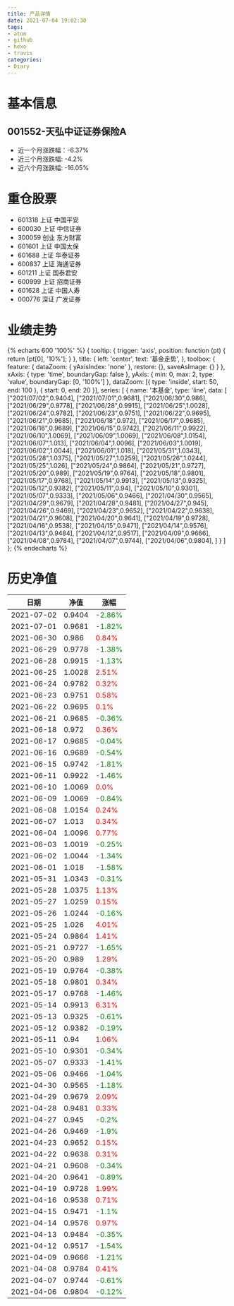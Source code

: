 ```yaml
---
title: 产品详情
date: 2021-07-04 19:02:30
tags:
- atom
- github
- hexo
- travis
categories:
- Diary
---
```


# 基本信息
## 001552-天弘中证证券保险A
- 近一个月涨跌幅：-6.37%
- 近三个月涨跌幅: -4.2%
- 近六个月涨跌幅: -16.05%

# 重仓股票
- 601318 上证 中国平安
- 600030 上证 中信证券
- 300059 创业 东方财富
- 601601 上证 中国太保
- 601688 上证 华泰证券
- 600837 上证 海通证券
- 601211 上证 国泰君安
- 600999 上证 招商证券
- 601628 上证 中国人寿
- 000776 深证 广发证券
# 业绩走势

{% echarts 600 '100%' %}
{
  tooltip: {
        trigger: 'axis',
        position: function (pt) {
            return [pt[0], '10%'];
        }
    },
    title: {
        left: 'center',
        text: '基金走势',
    },
    toolbox: {
        feature: {
            dataZoom: {
                yAxisIndex: 'none'
            },
            restore: {},
            saveAsImage: {}
        }
    },
    xAxis: {
        type: 'time',
        boundaryGap: false
    },
    yAxis: {
        min: 0,
        max: 2,
        type: 'value',
        boundaryGap: [0, '100%']
    },
    dataZoom: [{
        type: 'inside',
        start: 50,
        end: 100
    }, {
        start: 0,
        end: 20
    }],
    series: [
        {
            name: '本基金',
            type: 'line',
            data: [
["2021/07/02",0.9404],
["2021/07/01",0.9681],
["2021/06/30",0.986],
["2021/06/29",0.9778],
["2021/06/28",0.9915],
["2021/06/25",1.0028],
["2021/06/24",0.9782],
["2021/06/23",0.9751],
["2021/06/22",0.9695],
["2021/06/21",0.9685],
["2021/06/18",0.972],
["2021/06/17",0.9685],
["2021/06/16",0.9689],
["2021/06/15",0.9742],
["2021/06/11",0.9922],
["2021/06/10",1.0069],
["2021/06/09",1.0069],
["2021/06/08",1.0154],
["2021/06/07",1.013],
["2021/06/04",1.0096],
["2021/06/03",1.0019],
["2021/06/02",1.0044],
["2021/06/01",1.018],
["2021/05/31",1.0343],
["2021/05/28",1.0375],
["2021/05/27",1.0259],
["2021/05/26",1.0244],
["2021/05/25",1.026],
["2021/05/24",0.9864],
["2021/05/21",0.9727],
["2021/05/20",0.989],
["2021/05/19",0.9764],
["2021/05/18",0.9801],
["2021/05/17",0.9768],
["2021/05/14",0.9913],
["2021/05/13",0.9325],
["2021/05/12",0.9382],
["2021/05/11",0.94],
["2021/05/10",0.9301],
["2021/05/07",0.9333],
["2021/05/06",0.9466],
["2021/04/30",0.9565],
["2021/04/29",0.9679],
["2021/04/28",0.9481],
["2021/04/27",0.945],
["2021/04/26",0.9469],
["2021/04/23",0.9652],
["2021/04/22",0.9638],
["2021/04/21",0.9608],
["2021/04/20",0.9641],
["2021/04/19",0.9728],
["2021/04/16",0.9538],
["2021/04/15",0.9471],
["2021/04/14",0.9576],
["2021/04/13",0.9484],
["2021/04/12",0.9517],
["2021/04/09",0.9666],
["2021/04/08",0.9784],
["2021/04/07",0.9744],
["2021/04/06",0.9804],
]
        }
    ]
};
{% endecharts %}

# 历史净值

| 日期 | 净值 | 涨幅 |
| --- | --- | --- |
|2021-07-02|0.9404|<font color=green>-2.86%</font>|
|2021-07-01|0.9681|<font color=green>-1.82%</font>|
|2021-06-30|0.986|<font color=red>0.84%</font>|
|2021-06-29|0.9778|<font color=green>-1.38%</font>|
|2021-06-28|0.9915|<font color=green>-1.13%</font>|
|2021-06-25|1.0028|<font color=red>2.51%</font>|
|2021-06-24|0.9782|<font color=red>0.32%</font>|
|2021-06-23|0.9751|<font color=red>0.58%</font>|
|2021-06-22|0.9695|<font color=red>0.1%</font>|
|2021-06-21|0.9685|<font color=green>-0.36%</font>|
|2021-06-18|0.972|<font color=red>0.36%</font>|
|2021-06-17|0.9685|<font color=green>-0.04%</font>|
|2021-06-16|0.9689|<font color=green>-0.54%</font>|
|2021-06-15|0.9742|<font color=green>-1.81%</font>|
|2021-06-11|0.9922|<font color=green>-1.46%</font>|
|2021-06-10|1.0069|<font color=red>0.0%</font>|
|2021-06-09|1.0069|<font color=green>-0.84%</font>|
|2021-06-08|1.0154|<font color=red>0.24%</font>|
|2021-06-07|1.013|<font color=red>0.34%</font>|
|2021-06-04|1.0096|<font color=red>0.77%</font>|
|2021-06-03|1.0019|<font color=green>-0.25%</font>|
|2021-06-02|1.0044|<font color=green>-1.34%</font>|
|2021-06-01|1.018|<font color=green>-1.58%</font>|
|2021-05-31|1.0343|<font color=green>-0.31%</font>|
|2021-05-28|1.0375|<font color=red>1.13%</font>|
|2021-05-27|1.0259|<font color=red>0.15%</font>|
|2021-05-26|1.0244|<font color=green>-0.16%</font>|
|2021-05-25|1.026|<font color=red>4.01%</font>|
|2021-05-24|0.9864|<font color=red>1.41%</font>|
|2021-05-21|0.9727|<font color=green>-1.65%</font>|
|2021-05-20|0.989|<font color=red>1.29%</font>|
|2021-05-19|0.9764|<font color=green>-0.38%</font>|
|2021-05-18|0.9801|<font color=red>0.34%</font>|
|2021-05-17|0.9768|<font color=green>-1.46%</font>|
|2021-05-14|0.9913|<font color=red>6.31%</font>|
|2021-05-13|0.9325|<font color=green>-0.61%</font>|
|2021-05-12|0.9382|<font color=green>-0.19%</font>|
|2021-05-11|0.94|<font color=red>1.06%</font>|
|2021-05-10|0.9301|<font color=green>-0.34%</font>|
|2021-05-07|0.9333|<font color=green>-1.41%</font>|
|2021-05-06|0.9466|<font color=green>-1.04%</font>|
|2021-04-30|0.9565|<font color=green>-1.18%</font>|
|2021-04-29|0.9679|<font color=red>2.09%</font>|
|2021-04-28|0.9481|<font color=red>0.33%</font>|
|2021-04-27|0.945|<font color=green>-0.2%</font>|
|2021-04-26|0.9469|<font color=green>-1.9%</font>|
|2021-04-23|0.9652|<font color=red>0.15%</font>|
|2021-04-22|0.9638|<font color=red>0.31%</font>|
|2021-04-21|0.9608|<font color=green>-0.34%</font>|
|2021-04-20|0.9641|<font color=green>-0.89%</font>|
|2021-04-19|0.9728|<font color=red>1.99%</font>|
|2021-04-16|0.9538|<font color=red>0.71%</font>|
|2021-04-15|0.9471|<font color=green>-1.1%</font>|
|2021-04-14|0.9576|<font color=red>0.97%</font>|
|2021-04-13|0.9484|<font color=green>-0.35%</font>|
|2021-04-12|0.9517|<font color=green>-1.54%</font>|
|2021-04-09|0.9666|<font color=green>-1.21%</font>|
|2021-04-08|0.9784|<font color=red>0.41%</font>|
|2021-04-07|0.9744|<font color=green>-0.61%</font>|
|2021-04-06|0.9804|<font color=green>-0.12%</font>|
